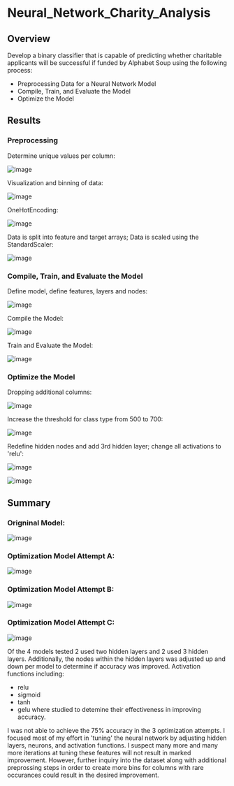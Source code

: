 # Neural_Network_Charity_Analysis

## Overview
Develop a binary classifier that is capable of predicting whether charitable applicants will be successful if funded by Alphabet Soup using the following process:
- Preprocessing Data for a Neural Network Model
- Compile, Train, and Evaluate the Model
- Optimize the Model

## Results
### Preprocessing
Determine unique values per column:

![image](https://user-images.githubusercontent.com/81878169/132957387-88224ba8-f834-4f87-bb82-0c27ca370954.png)

Visualization and binning of data:

![image](https://user-images.githubusercontent.com/81878169/132957432-2bf9b31c-177d-459f-a5f4-5f6f902c8080.png)

OneHotEncoding:

![image](https://user-images.githubusercontent.com/81878169/132957565-93b0844a-0cea-4d06-a864-5c06e191ecc7.png)

Data is split into feature and target arrays; Data is scaled using the StandardScaler:

![image](https://user-images.githubusercontent.com/81878169/132957616-d590bf89-96d0-4410-987f-b81502b798b1.png)

### Compile, Train, and Evaluate the Model
Define model, define features, layers and nodes:

![image](https://user-images.githubusercontent.com/81878169/132957717-39373e7d-a725-42e4-b34d-8951dfb44b7e.png)

Compile the Model:

![image](https://user-images.githubusercontent.com/81878169/132957744-8dc2ddce-ad3b-4e29-9eb4-9fed1a0e1ed7.png)

Train and Evaluate the Model:

![image](https://user-images.githubusercontent.com/81878169/132957767-a5a8566e-d78d-4fb1-9860-61b0f0ef2f84.png)

### Optimize the Model
Dropping additional columns:

![image](https://user-images.githubusercontent.com/81878169/132957838-4b26a8ef-16cd-4f9f-91be-e52d1988e228.png)

Increase the threshold for class type from 500 to 700:

![image](https://user-images.githubusercontent.com/81878169/132957877-0960353d-39c3-46aa-bfbc-b2e1d765188f.png)

Redefine hidden nodes and add 3rd hidden layer; change all activations to 'relu':

![image](https://user-images.githubusercontent.com/81878169/132957936-694b65bf-2b32-4539-958f-145b04f9b83f.png)

![image](https://user-images.githubusercontent.com/81878169/132958632-9cbe27ee-ccc3-4aa5-b501-dc3debf75390.png)




## Summary

### Origninal Model:

![image](https://user-images.githubusercontent.com/81878169/132958125-ec4a2922-bc36-491e-afa3-ee3ced801c0a.png)

### Optimization Model Attempt A:

![image](https://user-images.githubusercontent.com/81878169/132958163-65088a10-fe44-469e-96e5-4d08d49aa84e.png)


### Optimization Model Attempt B:

![image](https://user-images.githubusercontent.com/81878169/132958185-10dc7183-db31-4e54-b3de-66594df7bbb9.png)


### Optimization Model Attempt C:

![image](https://user-images.githubusercontent.com/81878169/132958202-fcbbb291-7ae8-47c7-9065-6fbebfd5a89e.png)

Of the 4 models tested 2 used two hidden layers and 2 used 3 hidden layers.  Additionally, the nodes within the hidden layers was adjusted up and down per model to determine if accuracy was improved. Activation functions including:
- relu
- sigmoid
- tanh
- gelu
where studied to detemine their effectiveness in improving accuracy.

I was not able to achieve the 75% accuracy in the 3 optimization attempts. I focused most of my effort in 'tuning' the neural network by adjusting hidden layers, neurons, and activation functions.  I suspect many more and many more iterations at tuning these features will not result in marked improvement.  However, further inquiry into the dataset along with additional preprossing steps in order to create more bins for columns with rare occurances could result in the desired improvement.
